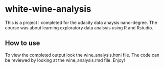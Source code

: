 # white-wine-analysis

This is a project I completed for the udacity data anaysis nano-degree. The course was about learning exploratory data analsyis using R and Rstudio.

## How to use

To view the completed output look the wine_analysis.html file. The code can be reviewed by looking at the wine_analysis.rmd file. Enjoy!
